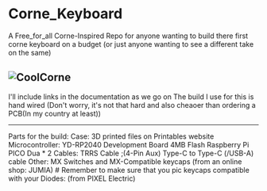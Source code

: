 # Corne_Keyboard

A Free_for_all Corne-Inspired Repo for anyone wanting to build there first corne keyboard on a budget (or just anyone wanting to see a different take on the same)


![CoolCorne](https://github.com/Joe-BN/Corne_Keyboard/assets/128038111/5caccad5-0924-412d-9b53-11643fba4f2f)
---
I'll include links in the documentation as we go on
The build I use for this is hand wired (Don't worry, it's not that hard and also cheaoer than ordering a PCB(In my country at least))

---
Parts for the build:
  Case: 3D printed
    files on Printables website
  Microcontroller:
    YD-RP2040 Development Board 4MB Flash Raspberry Pi PICO Dua * 2
  Cables:
    TRRS Cable ;(4-Pin Aux)
    Type-C to Type-C (/USB-A) cable
  Other:
    MX Switches and MX-Compatible keycaps (from an online shop: JUMIA)
      # Remember to make sure that you pic keycaps compatible with your 
    Diodes: (from PIXEL Electric)
    
  
